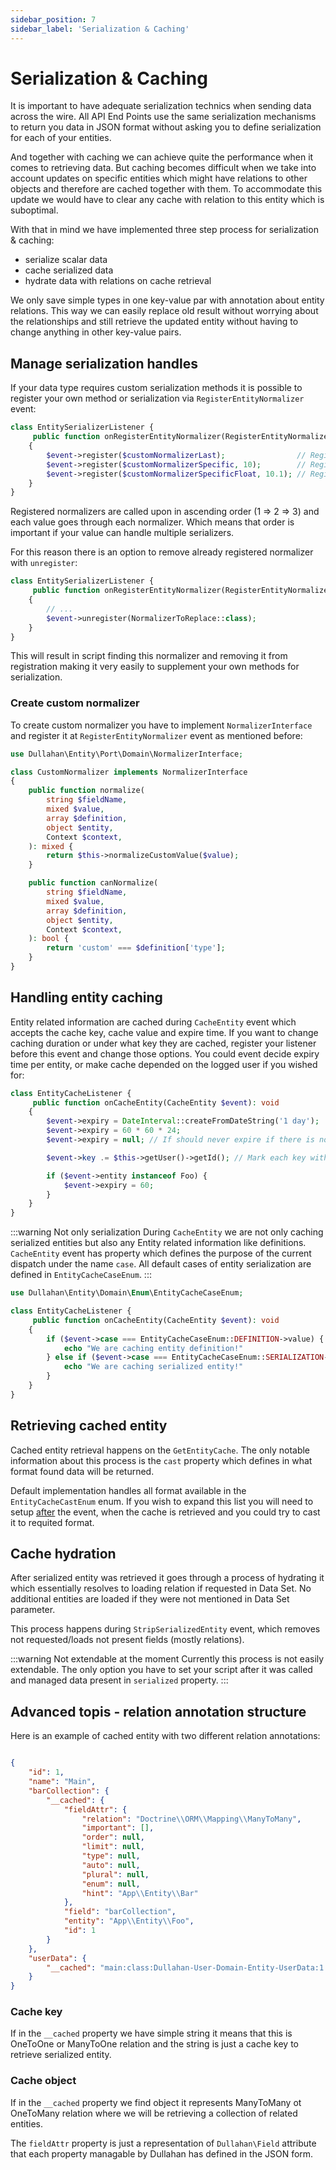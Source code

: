 ```yaml
---
sidebar_position: 7
sidebar_label: 'Serialization & Caching'
---
```


# Serialization & Caching

It is important to have adequate serialization technics when sending data across the wire. All API End Points use the
same serialization mechanisms to return you data in JSON format without asking you to define serialization for each
of your entities.

And together with caching we can achieve quite the performance when it comes to retrieving data. But caching becomes
difficult when we take into account updates on specific entities which might have relations to other objects and
therefore are cached together with them. To accommodate this update we would have to clear any cache with relation to
this entity which is suboptimal.

With that in mind we have implemented three step process for serialization & caching:
- serialize scalar data
- cache serialized data
- hydrate data with relations on cache retrieval

We only save simple types in one key-value par with annotation about entity relations. This way
we can easily replace old result without worrying about the relationships and still retrieve the updated entity without
having to change anything in other key-value pairs.

## Manage serialization handles

If your data type requires custom serialization methods it is possible to register your own method or serialization via
`RegisterEntityNormalizer` event:

```php
class EntitySerializerListener {
     public function onRegisterEntityNormalizer(RegisterEntityNormalizer $event): void
    {
        $event->register($customNormalizerLast);                // Registers as the last normalizer
        $event->register($customNormalizerSpecific, 10);        // Registers at the specific order
        $event->register($customNormalizerSpecificFloat, 10.1); // Registration method also accepts floats
    }
}
```

Registered normalizers are called upon in ascending order (1 => 2 => 3) and each value goes through each normalizer.
Which means that order is important if your value can handle multiple serializers.

For this reason there is an option to remove already registered normalizer with `unregister`:

```php
class EntitySerializerListener {
     public function onRegisterEntityNormalizer(RegisterEntityNormalizer $event): void
    {
        // ...
        $event->unregister(NormalizerToReplace::class);
    }
}
```
This will result in script finding this normalizer and removing it from registration making it very easily to
supplement your own methods for serialization.

### Create custom normalizer

To create custom normalizer you have to implement `NormalizerInterface` and register it at `RegisterEntityNormalizer`
event as mentioned before:

```php
use Dullahan\Entity\Port\Domain\NormalizerInterface;

class CustomNormalizer implements NormalizerInterface
{
    public function normalize(
        string $fieldName,
        mixed $value,
        array $definition,
        object $entity,
        Context $context,
    ): mixed {
        return $this->normalizeCustomValue($value);
    }

    public function canNormalize(
        string $fieldName,
        mixed $value,
        array $definition,
        object $entity,
        Context $context,
    ): bool {
        return 'custom' === $definition['type'];
    }
}
```

## Handling entity caching

Entity related information are cached during `CacheEntity` event which accepts the cache key, cache value and expire time.
If you want to change caching duration or under what key they are cached, register your listener
before this event and change those options. You could event decide expiry time per entity, or make cache depended on
the logged user if you wished for:

```php
class EntityCacheListener {
     public function onCacheEntity(CacheEntity $event): void
    {
        $event->expiry = DateInterval::createFromDateString('1 day');
        $event->expiry = 60 * 60 * 24;
        $event->expiry = null; // If should never expire if there is not default expiry time set

        $event->key .= $this->getUser()->getId(); // Mark each key with current user ID

        if ($event->entity instanceof Foo) {
            $event->expiry = 60;
        }
    }
}
```

:::warning Not only serialization
During `CacheEntity` we are not only caching serialized entities but also any Entity related information like
definitions. `CacheEntity` event has property which defines the purpose of the current dispatch under the name `case`.
All default cases of entity serialization are defined in `EntityCacheCaseEnum`.
:::

```php
use Dullahan\Entity\Domain\Enum\EntityCacheCaseEnum;

class EntityCacheListener {
     public function onCacheEntity(CacheEntity $event): void
    {
        if ($event->case === EntityCacheCaseEnum::DEFINITION->value) {
            echo "We are caching entity definition!"
        } else if ($event->case === EntityCacheCaseEnum::SERIALIZATION->value) {
            echo "We are caching serialized entity!"
        }
    }
}
```

## Retrieving cached entity

Cached entity retrieval happens on the `GetEntityCache`. The only notable information about this process is the `cast`
property which defines in what format found data will be returned.

Default implementation handles all format available in the `EntityCacheCastEnum` enum. If you wish to expand this list
you will need to setup <u>after</u> the event, when the cache is retrieved and you could try to cast it to requited
format.

## Cache hydration

After serialized entity was retrieved it goes through a process of hydrating it which essentially resolves to
loading relation if requested in Data Set. No additional entities are loaded if they were not mentioned in Data Set
parameter.

This process happens during `StripSerializedEntity` event, which removes not requested/loads not present fields
(mostly relations).

:::warning Not extendable at the moment
Currently this process is not easily extendable. The only option you have to set your script after it was called and
managed data present in `serialized` property.
:::

## Advanced topis - relation annotation structure

Here is an example of cached entity with two different relation annotations:

```json

{
    "id": 1,
    "name": "Main",
    "barCollection": {
        "__cached": {
            "fieldAttr": {
                "relation": "Doctrine\\ORM\\Mapping\\ManyToMany",
                "important": [],
                "order": null,
                "limit": null,
                "type": null,
                "auto": null,
                "plural": null,
                "enum": null,
                "hint": "App\\Entity\\Bar"
            },
            "field": "barCollection",
            "entity": "App\\Entity\\Foo",
            "id": 1
        }
    },
    "userData": {
        "__cached": "main:class:Dullahan-User-Domain-Entity-UserData:1:1"
    }
}
```

### Cache key

If in the `__cached` property we have simple string it means that this is OneToOne or ManyToOne relation and the string
is just a cache key to retrieve serialized entity.

### Cache object

If in the `__cached` property we find object it represents ManyToMany ot OneToMany relation where we will be retrieving
a collection of related entities.

The `fieldAttr` property is just a representation of `Dullahan\Field` attribute that each property managable by Dullahan
has defined in the JSON form.